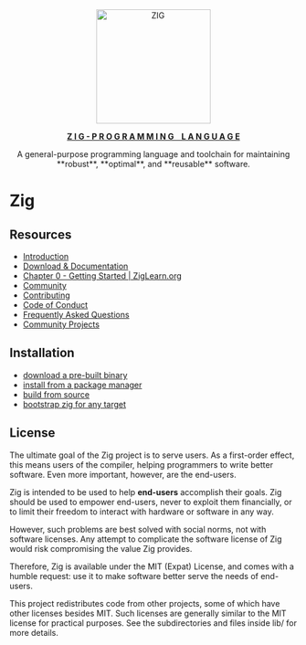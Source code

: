 <div align="center">
  <a href="https://github.com/ziglang/zig" target="_blank">
    <img src="https://ziglang.org/zig-logo.svg" alt="ZIG" style="max-width:100%; margin: 0 auto;" width="200">
    <p><b>Z I G - P R O G R A M M I N G &nbsp;&nbsp; L A N G U A G E</b></p>
  </a>
  <p>A general-purpose programming language and toolchain for maintaining **robust**, **optimal**, and **reusable** software.</p>
</div>

# Zig

## Resources

 * [Introduction](https://ziglang.org/#Introduction)
 * [Download & Documentation](https://ziglang.org/download)
 * [Chapter 0 - Getting Started | ZigLearn.org](https://ziglearn.org/)
 * [Community](https://github.com/ziglang/zig/wiki/Community)
 * [Contributing](https://github.com/ziglang/zig/blob/master/CONTRIBUTING.md)
 * [Code of Conduct](https://github.com/ziglang/zig/blob/master/CODE_OF_CONDUCT.md)
 * [Frequently Asked Questions](https://github.com/ziglang/zig/wiki/FAQ)
 * [Community Projects](https://github.com/ziglang/zig/wiki/Community-Projects)

## Installation

 * [download a pre-built binary](https://ziglang.org/download/)
 * [install from a package manager](https://github.com/ziglang/zig/wiki/Install-Zig-from-a-Package-Manager)
 * [build from source](https://github.com/ziglang/zig/wiki/Building-Zig-From-Source)
 * [bootstrap zig for any target](https://github.com/ziglang/zig-bootstrap)

## License

The ultimate goal of the Zig project is to serve users. As a first-order
effect, this means users of the compiler, helping programmers to write better
software. Even more important, however, are the end-users.

Zig is intended to be used to help **end-users** accomplish their goals. Zig
should be used to empower end-users, never to exploit them financially, or to
limit their freedom to interact with hardware or software in any way.

However, such problems are best solved with social norms, not with software
licenses. Any attempt to complicate the software license of Zig would risk
compromising the value Zig provides.

Therefore, Zig is available under the MIT (Expat) License, and comes with a
humble request: use it to make software better serve the needs of end-users.

This project redistributes code from other projects, some of which have other
licenses besides MIT. Such licenses are generally similar to the MIT license
for practical purposes. See the subdirectories and files inside lib/ for more
details.
